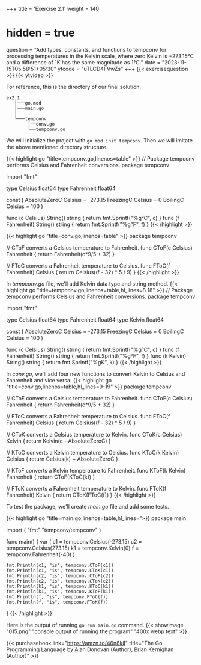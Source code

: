 +++
title = 'Exercise 2.1'
weight = 140
# hidden = true
question = "Add types, constants, and functions to tempconv for processing temperatures in the Kelvin scale, where zero Kelvin is −273.15°C and a difference of 1K has the same magnitude as 1°C."
date = "2023-11-15T05:58:51+05:30"
ytcode = "uTLCD4FVwZs"
+++
{{< exercisequestion >}}
{{< ytvideo >}}

For reference, this is the directory of our final solution.
```
ex2.1
   │───go.mod
   │───main.go
   │
   └───tempconv
        │──conv.go
        └──tempconv.go
```

We will initialize the project with `go mod init tempconv`. Then we will imitate the above mentioned directory structure.

{{< highlight go "title=tempconv.go,linenos=table" >}}
// Package tempconv performs Celsius and Fahrenheit conversions.
package tempconv

import "fmt"

type Celsius float64
type Fahrenheit float64

const (
    AbsoluteZeroC Celsius = -273.15
    FreezingC     Celsius = 0
    BoilingC      Celsius = 100
)

func (c Celsius) String() string    { return fmt.Sprintf("%g°C", c) }
func (f Fahrenheit) String() string { return fmt.Sprintf("%g°F", f) }
{{< /highlight >}}

{{< highlight go "title=conv.go,linenos=table" >}}
package tempconv

// CToF converts a Celsius temperature to Fahrenheit.
func CToF(c Celsius) Fahrenheit { return Fahrenheit(c*9/5 + 32) }

// FToC converts a Fahrenheit temperature to Celsius.
func FToC(f Fahrenheit) Celsius { return Celsius((f - 32) * 5 / 9) }
{{< /highlight >}}

In *tempconv.go* file, we'll add Kelvin data type and string method.
{{< highlight go "title=tempconv.go,linenos=table,hl_lines=8 18" >}}
// Package tempconv performs Celsius and Fahrenheit conversions.
package tempconv

import "fmt"

type Celsius float64
type Fahrenheit float64
type Kelvin float64

const (
    AbsoluteZeroC Celsius = -273.15
    FreezingC     Celsius = 0
    BoilingC      Celsius = 100
)

func (c Celsius) String() string    { return fmt.Sprintf("%g°C", c) }
func (f Fahrenheit) String() string { return fmt.Sprintf("%g°F", f) }
func (k Kelvin) String() string     { return fmt.Sprintf("%gK", k) }
{{< /highlight >}}

In *conv.go*, we'll add four new functions to convert Kelvin to Celsius and Fahrenheit and vice versa.
{{< highlight go "title=conv.go,linenos=table,hl_lines=9-19" >}}
package tempconv

// CToF converts a Celsius temperature to Fahrenheit.
func CToF(c Celsius) Fahrenheit { return Fahrenheit(c*9/5 + 32) }

// FToC converts a Fahrenheit temperature to Celsius.
func FToC(f Fahrenheit) Celsius { return Celsius((f - 32) * 5 / 9) }

// CToK converts a Celsius temperature to Kelvin.
func CToK(c Celsius) Kelvin { return Kelvin(c - AbsoluteZeroC) }

// KToC converts a Kelvin temperature to Celsius.
func KToC(k Kelvin) Celsius { return Celsius(k) + AbsoluteZeroC }

// KToF converts a Kelvin temperature to Fahrenheit.
func KToF(k Kelvin) Fahrenheit { return CToF(KToC(k)) }

// FToK converts a Fahrenheit temperature to Kelvin.
func FToK(f Fahrenheit) Kelvin { return CToK(FToC(f)) }
{{< /highlight >}}

To test the package, we'll create *main.go* file and add some tests.

{{< highlight go "title=main.go,linenos=table,hl_lines=">}}
package main

import (
	"fmt"
	"tempconv/tempconv"
)

func main() {
	var (
		c1 = tempconv.Celsius(-273.15)
		c2 = tempconv.Celsius(273.15)
		k1 = tempconv.Kelvin(0)
		f  = tempconv.Fahrenheit(-40)
	)

	fmt.Println(c1, "is", tempconv.CToF(c1))
	fmt.Println(c1, "is", tempconv.CToK(c1))
	fmt.Println(c2, "is", tempconv.CToF(c2))
	fmt.Println(c2, "is", tempconv.CToK(c2))
	fmt.Println(k1, "is", tempconv.KToC(k1))
	fmt.Println(k1, "is", tempconv.KToF(k1))
	fmt.Println(f, "is", tempconv.FToC(f))
	fmt.Println(f, "is", tempconv.FToK(f))
}
{{< /highlight >}}

Here is the output of running `go run main.go` command.
{{< showimage "015.png" "console output of running the program" "400x webp text" >}}

{{< purchasebook link="https://amzn.to/46n8kiI" title="The Go Programming Language by Alan Donovan (Author), Brian Kernighan (Author)" >}}
